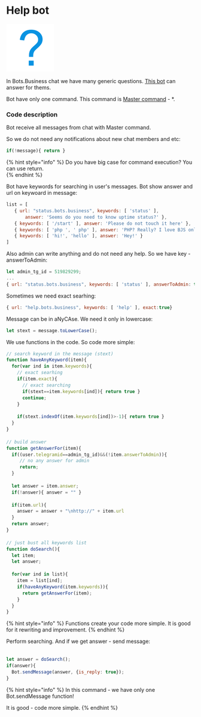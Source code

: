 # Help bot

![](../.gitbook/assets/image%20%2813%29.png)

In Bots.Business chat we have many generic questions. [This bot](https://telegram.me/BBHelpBot) can answer for thems.

Bot have only one command. This command is [Master command](https://help.bots.business/commands#how-to-execute-command-with-any-text-from-user-master-command) - \*.

### Code description

Bot receive all messages from chat with Master command.

So we do not need any notifications about new chat members and etc:

```javascript
if(!message){ return }
```

{% hint style="info" %}
Do you have big case for command execution? You can use return.  
{% endhint %}

Bot have keywords for searching in user's messages. Bot show answer and url on keywoard in message:

```javascript
list = [
   { url: "status.bots.business", keywords: [ 'status' ],
       answer: 'Seems do you need to know uptime status?' },
   { keywords: [ '/start' ], answer: 'Please do not touch it here' },
   { keywords: [ 'php ', ' php' ], answer: 'PHP? Really? I love BJS only' },
   { keywords: [ 'hi!', 'hello' ], answer: 'Hey!' }
]
```

Also admin can write anything and do not need any help. So we have key - answerToAdmin:

```javascript
let admin_tg_id = 519829299;
...
{ url: "status.bots.business", keywords: [ 'status' ], answerToAdmin: true }
```

Sometimes we need exact searhing:

```javascript
{ url: "help.bots.business", keywords: [ 'help' ], exact:true}
```

Message can be in aNyCAse. We need it only in lowercase:

```javascript
let stext = message.toLowerCase();
```

We use functions in the code. So code more simple:

```javascript
// search keyword in the message (stext)
function haveAnyKeyword(item){
  for(var ind in item.keywords){
    // exact searhing
    if(item.exact){
      // exact searching
      if(stext==item.keywords[ind]){ return true }
      continue;
    }

    if(stext.indexOf(item.keywords[ind])>-1){ return true }
  }
}

// build answer
function getAnswerFor(item){
  if((user.telegramid==admin_tg_id)&&(!item.answerToAdmin)){
     // no any answer for admin
     return;
  }
  
  let answer = item.answer;
  if(!answer){ answer = "" }

  if(item.url){
    answer = answer + "\nhttp://" + item.url
  }
  return answer;
}

// just bust all keywords list 
function doSearch(){
  let item;
  let answer;

  for(var ind in list){
    item = list[ind];
    if(haveAnyKeyword(item.keywords)){
      return getAnswerFor(item);
    }
  }
}
```

{% hint style="info" %}
Functions create your code more simple. It is good for it rewriting and improvement.
{% endhint %}

Perform searching. And if we get answer - send message:

```javascript

let answer = doSearch();
if(answer){
  Bot.sendMessage(answer, {is_reply: true});
}

```

{% hint style="info" %}
In this command - we have only one Bot.sendMessage function!

It is good - code more simple.
{% endhint %}

